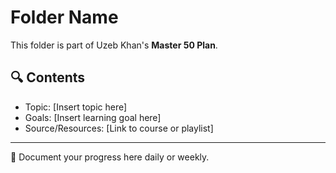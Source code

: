 # Folder Name

This folder is part of Uzeb Khan's **Master 50 Plan**.

## 🔍 Contents
- Topic: [Insert topic here]
- Goals: [Insert learning goal here]
- Source/Resources: [Link to course or playlist]

---

🚀 Document your progress here daily or weekly.
